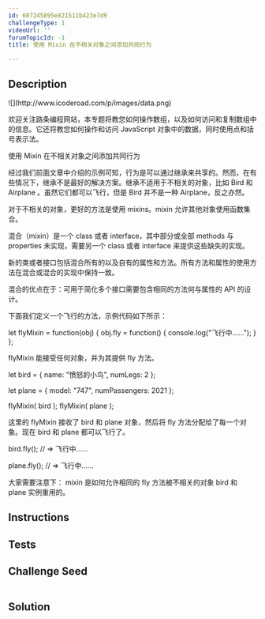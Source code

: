 ```yaml
---
id: 607245895e821511b423e7d9
challengeType: 1
videoUrl: ''
forumTopicId: -1
title: 使用 Mixin 在不相关对象之间添加共同行为

---
```


## Description
<section id='description'>
![](http://www.icoderoad.com/p/images/data.png)

欢迎关注路条编程网站，本专题将教您如何操作数组，以及如何访问和复制数组中的信息。它还将教您如何操作和访问 JavaScript 对象中的数据，同时使用点和括号表示法。

使用 Mixin 在不相关对象之间添加共同行为

经过我们前面文章中介绍的示例可知，行为是可以通过继承来共享的。然而，在有些情况下，继承不是最好的解决方案。继承不适用于不相关的对象，比如 Bird 和 Airplane 。虽然它们都可以飞行，但是 Bird 并不是一种 Airplane，反之亦然。

对于不相关的对象，更好的方法是使用 mixins。mixin 允许其他对象使用函数集合。

混合（mixin）是一个 class 或者 interface，其中部分或全部 methods 与 properties 未实现，需要另一个 class 或者 interface 来提供这些缺失的实现。

新的类或者接口包括混合所有的以及自有的属性和方法。所有方法和属性的使用方法在混合或混合的实现中保持一致。

混合的优点在于：可用于简化多个接口需要包含相同的方法何与属性的 API 的设计。

下面我们定义一个飞行的方法，示例代码如下所示：

let flyMixin = function(obj) {
  obj.fly = function() {
    console.log("飞行中......");
  }
};

flyMixin 能接受任何对象，并为其提供 fly 方法。

let bird = {
  name: "愤怒的小鸟",
  numLegs: 2
};

let plane = {
  model: "747",
  numPassengers: 2021
};

flyMixin( bird );
flyMixin( plane );

这里的 flyMixin 接收了 bird 和 plane 对象，然后将 fly 方法分配给了每一个对象。现在 bird 和 plane 都可以飞行了。

bird.fly();
 // => 飞行中......

plane.fly(); 
// => 飞行中......


大家需要注意下： mixin 是如何允许相同的 fly 方法被不相关的对象 bird 和 plane 实例重用的。

</section>

## Instructions
<section id='instructions'>

</section>

## Tests
<section id='tests'>

</section>

## Challenge Seed
<section id='challengeSeed'>

<div id='js-seed'>

```js

```

</div>



</section>

## Solution
<section id='solution'>


</section>
